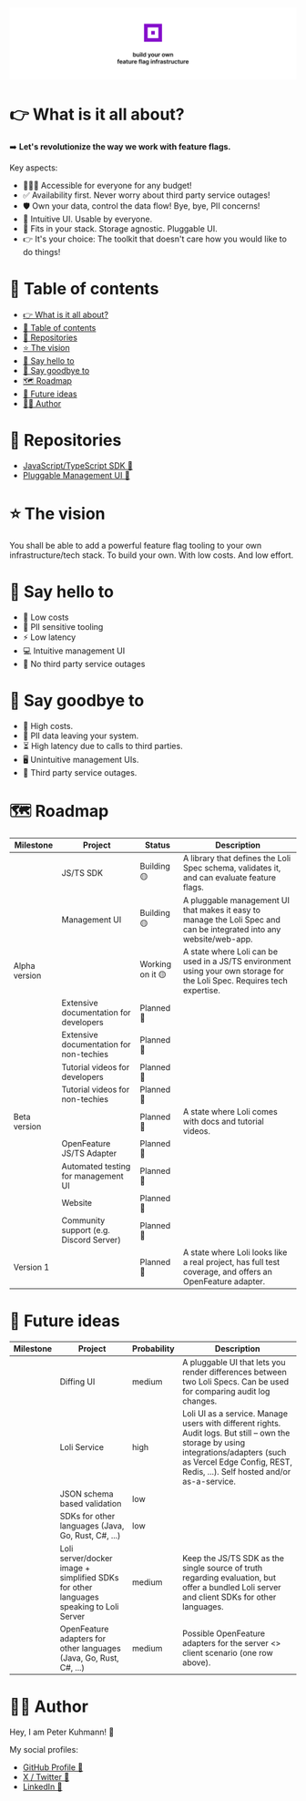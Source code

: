 ![Banner saying: build your own feature flag infrastructure](/profile/assets/banner.jpg)

# 👉 What is it all about?

➡️ **Let's revolutionize the way we work with feature flags.**

Key aspects:

- 👨‍👩‍👧 Accessible for everyone for any budget!
- ✅ Availability first. Never worry about third party service outages!
- 🛡️ Own your data, control the data flow! Bye, bye, PII concerns!
- 💎 Intuitive UI. Usable by everyone.
- 🧩 Fits in your stack. Storage agnostic. Pluggable UI.
- 👉 It's your choice: The toolkit that doesn't care how you would like to do things!

# 📖 Table of contents

<!-- TOC -->
* [👉 What is it all about?](#-what-is-it-all-about)
* [📖 Table of contents](#-table-of-contents)
* [📂️ Repositories](#-repositories)
* [⭐️ The vision](#-the-vision)
* [🤩 Say hello to](#-say-hello-to)
* [👋 Say goodbye to](#-say-goodbye-to)
* [🗺️ Roadmap](#-roadmap)
* [🔭 Future ideas](#-future-ideas)
* [🙆‍♂️ Author](#-author)
<!-- TOC -->

# 📂️ Repositories

- [JavaScript/TypeScript SDK 🔗](https://github.com/Loli-Feature-Flags/loli-sdk)
- [Pluggable Management UI 🔗](https://github.com/Loli-Feature-Flags/loli-ui)

# ⭐️ The vision

You shall be able to add a powerful feature flag tooling to your own
infrastructure/tech stack. To build your own. With low costs. And low effort.

# 🤩 Say hello to

- 🤑 Low costs
- 🔐 PII sensitive tooling
- ⚡️ Low latency
- 💻 Intuitive management UI
- 📶 No third party service outages

# 👋 Say goodbye to

- 💸 High costs.
- 👩 PII data leaving your system.
- ⏳ High latency due to calls to third parties.
- 🖥️ Unintuitive management UIs.
- 🚨 Third party service outages.

# 🗺️ Roadmap

| Milestone     | Project                                 | Status           | Description                                                                                                              |
|---------------|-----------------------------------------|------------------|--------------------------------------------------------------------------------------------------------------------------|
|               | JS/TS SDK                               | Building 🟡      | A library that defines the Loli Spec schema, validates it, and can evaluate feature flags.                               |
|               | Management UI                           | Building 🟡      | A pluggable management UI that makes it easy to manage the Loli Spec and can be integrated into any website/web-app.     |
| Alpha version |                                         | Working on it 🟡 | A state where Loli can be used in a JS/TS environment using your own storage for the Loli Spec. Requires tech expertise. |
|               | Extensive documentation for developers  | Planned 📝       |                                                                                                                          |
|               | Extensive documentation for non-techies | Planned 📝       |                                                                                                                          |
|               | Tutorial videos for developers          | Planned 📝       |                                                                                                                          |
|               | Tutorial videos for non-techies         | Planned 📝       |                                                                                                                          |
| Beta version  |                                         | Planned 📝       | A state where Loli comes with docs and tutorial videos.                                                                  |
|               | OpenFeature JS/TS Adapter               | Planned 📝       |                                                                                                                          |
|               | Automated testing for management UI     | Planned 📝       |                                                                                                                          |
|               | Website                                 | Planned 📝       |                                                                                                                          |
|               | Community support (e.g. Discord Server) | Planned 📝       |                                                                                                                          |
| Version 1     |                                         | Planned 📝       | A state where Loli looks like a real project, has full test coverage, and offers an OpenFeature adapter.                 |

# 🔭 Future ideas

| Milestone | Project                                                                                | Probability | Description                                                                                                                                                                                                       |
|-----------|----------------------------------------------------------------------------------------|-------------|-------------------------------------------------------------------------------------------------------------------------------------------------------------------------------------------------------------------|
|           | Diffing UI                                                                             | medium      | A pluggable UI that lets you render differences between two Loli Specs. Can be used for comparing audit log changes.                                                                                              |
|           | Loli Service                                                                           | high        | Loli UI as a service. Manage users with different rights. Audit logs. But still – own the storage by using integrations/adapters (such as Vercel Edge Config, REST, Redis, ...). Self hosted and/or as-a-service. |
|           | JSON schema based validation                                                           | low         |                                                                                                                                                                                                                   |
|           | SDKs for other languages (Java, Go, Rust, C#, ...)                                     | low         |                                                                                                                                                                                                                   |
|           | Loli server/docker image + simplified SDKs for other languages speaking to Loli Server | medium      | Keep the JS/TS SDK as the single source of truth regarding evaluation, but offer a bundled Loli server and client SDKs for other languages.                                                                       |
|           | OpenFeature adapters for other languages (Java, Go, Rust, C#, ...)                     | medium      | Possible OpenFeature adapters for the server <> client scenario (one row above).                                                                                                                                  |

# 🙆‍♂️ Author

Hey, I am Peter Kuhmann! 👋

My social profiles:

- [GitHub Profile 🔗](https://github.com/peter-kuhmann/)
- [X / Twitter 🔗](https://twitter.com/squirrel_pierre)
- [LinkedIn 🔗](https://www.linkedin.com/in/peter-kuhmann/)
